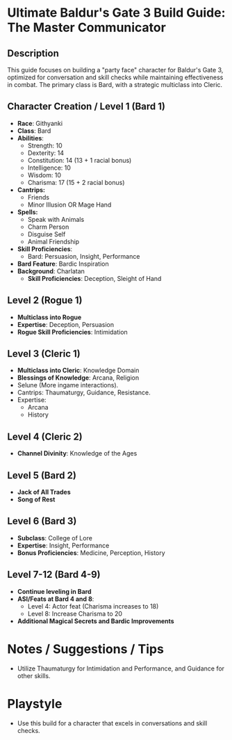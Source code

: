 ﻿# Ultimate Baldur's Gate 3 Build Guide: The Master Communicator

## Description
This guide focuses on building a "party face" character for Baldur's Gate 3, optimized for conversation and skill checks while maintaining effectiveness in combat. The primary class is Bard, with a strategic multiclass into Cleric.

## Character Creation / Level 1 (Bard 1)
- **Race**: Githyanki
- **Class**: Bard
- **Abilities**:
  - Strength: 10
  - Dexterity: 14
  - Constitution: 14 (13 + 1 racial bonus)
  - Intelligence: 10
  - Wisdom: 10
  - Charisma: 17 (15 + 2 racial bonus)
- **Cantrips:**
  - Friends
  - Minor Illusion OR Mage Hand
- **Spells:**
  - Speak with Animals
  - Charm Person
  - Disguise Self
  - Animal Friendship
- **Skill Proficiencies**:
  - Bard: Persuasion, Insight, Performance
- **Bard Feature**: Bardic Inspiration
- **Background**: Charlatan
  - **Skill Proficiencies**: Deception, Sleight of Hand

## Level 2 (Rogue 1)
- **Multiclass into Rogue**
- **Expertise**: Deception, Persuasion
- **Rogue Skill Proficiencies**: Intimidation

## Level 3 (Cleric 1)
- **Multiclass into Cleric**: Knowledge Domain
- **Blessings of Knowledge**: Arcana, Religion
- Selune (More ingame interactions).
- Cantrips: Thaumaturgy, Guidance, Resistance.
- Expertise:
  - Arcana
  - History

## Level 4 (Cleric 2)
- **Channel Divinity**: Knowledge of the Ages

## Level 5 (Bard 2)
- **Jack of All Trades**
- **Song of Rest**

## Level 6 (Bard 3)
- **Subclass**: College of Lore
- **Expertise**: Insight, Performance
- **Bonus Proficiencies**: Medicine, Perception, History

## Level 7-12 (Bard 4-9)
- **Continue leveling in Bard**
- **ASI/Feats at Bard 4 and 8**:
  - Level 4: Actor feat (Charisma increases to 18)
  - Level 8: Increase Charisma to 20
- **Additional Magical Secrets and Bardic Improvements**

# Notes / Suggestions / Tips
- Utilize Thaumaturgy for Intimidation and Performance, and Guidance for other skills.

# Playstyle
- Use this build for a character that excels in conversations and skill checks.